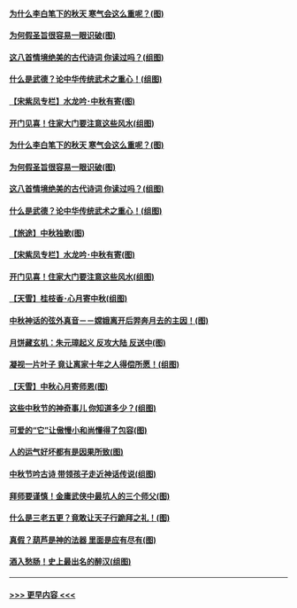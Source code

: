 #### [为什么李白笔下的秋天 寒气会这么重呢？(图)](../pages/p7/905581.md?t=09142022) 
#### [为何假圣旨很容易一眼识破(图)](../pages/p7/906472.md?t=09142022) 
#### [这八首情境绝美的古代诗词 你读过吗？(组图)](../pages/p7/904852.md?t=09142022) 
#### [什么是武德？论中华传统武术之重心！(组图)](../pages/p7/906297.md?t=09142022) 
#### [【宋紫凤专栏】水龙吟･中秋有寄(图)](../pages/p7/907242.md?t=09142022) 
#### [开门见喜！住家大门要注意这些风水(组图)](../pages/p7/887510.md?t=09142022) 
#### [为什么李白笔下的秋天 寒气会这么重呢？(图)](../pages/p7/905581.md?t=09142022) 
#### [为何假圣旨很容易一眼识破(图)](../pages/p7/906472.md?t=09142022) 
#### [这八首情境绝美的古代诗词 你读过吗？(组图)](../pages/p7/904852.md?t=09142022) 
#### [什么是武德？论中华传统武术之重心！(组图)](../pages/p7/906297.md?t=09142022) 
#### [【旅途】中秋独歌(图)](../pages/p7/907261.md?t=09142022) 
#### [【宋紫凤专栏】水龙吟･中秋有寄(图)](../pages/p7/907242.md?t=09142022) 
#### [开门见喜！住家大门要注意这些风水(组图)](../pages/p7/887510.md?t=09142022) 
#### [【天雪】桂枝香･心月寄中秋(组图)](../pages/p7/907083.md?t=09142022) 
#### [中秋神话的弦外真音－－嫦娥离开后羿奔月去的主因！(图)](../pages/p7/906786.md?t=09142022) 
#### [月饼藏玄机：朱元璋起义 反攻大陆 反送中(图)](../pages/p7/906910.md?t=09142022) 
#### [凝视一片叶子 竟让离家十年之人得偿所愿！(组图)](../pages/p7/906191.md?t=09142022) 
#### [【天雪】中秋心月寄师恩(图)](../pages/p7/907075.md?t=09142022) 
#### [这些中秋节的神奇事儿 你知道多少？(组图)](../pages/p7/906789.md?t=09142022) 
#### [可爱的“它”让傲慢小和尚懂得了包容(图)](../pages/p7/906973.md?t=09142022) 
#### [人的运气好坏都有是因果所致(图)](../pages/p7/906555.md?t=09142022) 
#### [中秋节吟古诗 带领孩子走近神话传说(组图)](../pages/p7/906776.md?t=09142022) 
#### [拜师要谨慎！金庸武侠中最坑人的三个师父(图)](../pages/p7/892847.md?t=09142022) 
#### [什么是三老五更？竟敢让天子行跪拜之礼！(图)](../pages/p7/906907.md?t=09142022) 
#### [真假？葫芦是神的法器 里面是应有尽有(图)](../pages/p7/905582.md?t=09142022) 
#### [酒入愁肠！史上最出名的醉汉(组图)](../pages/p7/905435.md?t=09142022) 

----
#### [ >>> 更早内容 <<< ](../indexes/p7-earlier.md)
